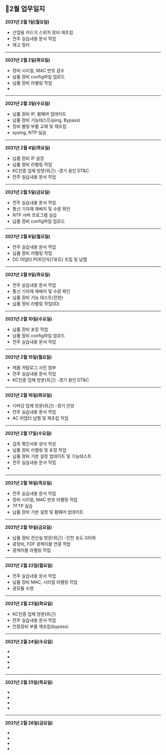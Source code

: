 ## 📅2월 업무일지


**2021년 2월 1일(월요일)**

* 산업용 카드식 스위치 장비 재조립
* 전주 실습내용 문서 작업
* 재고 정리

- - -
**2021년 2월 2일(화요일)**

* 장비 시리얼, MAC 번호 검수
* 납품 장비 config파일 업로드
* 납품 장비 라벨링 작업
* 

- - -
**2021년 2월 3일(수요일)**

* 납품 장비 IP, 펌웨어 업데이트
* 납품 장비 기능테스트(ping, Bypass)
* 장비 불량 부품 교체 및 재조립
* syslog, NTP 실습


- - -
**2021년 2월 4일(목요일)**

* 납품 장비 IP 설정
* 납품 장비 라벨링 작업
* KC인증 업체 방문(외근) -경기 용인 DT&C
* 전주 실습내용 문서 작업


- - -
**2021년 2월 5일(금요일)**

* 전주 실습내용 문서 작업
* 통신 기자재 재배치 및 수량 확인 
* NTP 서버 프로그램 실습
* 납품 장비 config파일 업로드


- - -
**2021년 2월 8일(월요일)**

* 전주 실습내용 문서 작업
* 납품 장비 라벨링 작업
* DC 어댑터 POE단자(7포트) 조립 및 납땜 


- - -
**2021년 2월 9일(화요일)**

* 전주 실습내용 문서 작업
* 통신 기자재 재배치 및 수량 확인 
* 납품 장비 기능 테스트(전원)
* 납품 장비 라벨링 작업(ID)


- - -
**2021년 2월 10일(수요일)**

* 납품 장비 포장 작업 
* 납품 장비 config파일 업로드
* 전주 실습내용 문서 작업


- - -
**2021년 2월 15일(월요일)**

* 제품 카탈로그 사진 첨부
* 전주 실습내용 문서 작업
* KC인증 업체 방문(외근) -경기 용인 DT&C


- - -
**2021년 2월 16일(화요일)**

* 디버깅 업체 방문(외근) -경기 안양
* 전주 실습내용 문서 작업
* AC 어댑터 납땜 및 재조립 작업 


- - -
**2021년 2월 17일(수요일)**

* 검측 확인서류 양식 작성
* 납품 장비 라벨링 및 포장 작업
* 납품 장비 기본 설정 업데이트 및 기능테스트
* 전주 실습내용 문서 작업
* 

- - -
**2021년 2월 18일(목요일)**

* 전주 실습내용 문서 작업
* 장비 시리얼, MAC 번호 라벨링 작업
* TFTP 실습
* 납품 장비 기본 설정 및 펌웨어 업데이트


- - -
**2021년 2월 19일(금요일)**

* 납품 장비 전산실 방문(외근) -인천 송도 G타워
* 광장비, FDF 광케이블 연결 작업
* 광케이블 라벨링 작업


- - -
**2021년 2월 22일(월요일)**

* 전주 실습내용 문서 작업
* 납품 장비 MAC, 시리얼 라벨링 작업
* 광모듈 수령


- - -
**2021년 2월 23일(화요일)**

* KC인증 업체 방문(외근)
* 전주 실습내용 문서 작업
* 인증장비 부품 재조립(bypass)


- - -
**2021년 2월 24일(수요일)**

* 
* 
* 
* 


- - -
**2021년 2월 25일(목요일)**

* 
* 
* 
* 


- - -
**2021년 2월 26일(금요일)**

* 
* 
* 
* 
